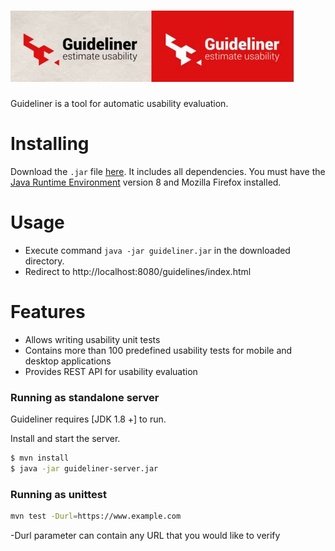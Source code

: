 # ![Optional Text](/src/main/resources/assets/guideliner.JPG)

Guideliner is a tool for automatic usability evaluation.

# Installing
Download the `.jar` file [here](/artifact/guideliner.jar). It includes all dependencies. You must have the [Java Runtime Environment](http://java.com/en/download/manual.jsp) version 8 and Mozilla Firefox installed.

# Usage
 - Execute command `java -jar guideliner.jar` in the downloaded directory. 
 - Redirect to http://localhost:8080/guidelines/index.html

# Features

  - Allows writing usability unit tests
  - Contains more than 100 predefined usability tests for mobile and desktop applications
  - Provides REST API for usability evaluation

### Running as standalone server 

Guideliner requires [JDK 1.8 +] to run.

Install and start the server.

```sh
$ mvn install
$ java -jar guideliner-server.jar
```
### Running as unittest

```sh
mvn test -Durl=https://www.example.com
```

-Durl parameter can contain any URL that you would like to verify
